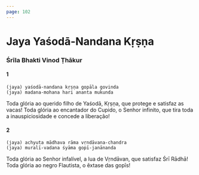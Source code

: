 ```yaml
---
page: 102
---
```


# Jaya Yaśodā-Nandana Kṛṣṇa

### Śrīla Bhakti Vinod Ṭhākur

#### 1

    (jaya) yaśodā-nandana kṛṣṇa gopāla govinda
    (jaya) madana-mohana hari ananta mukunda

Toda glória ao querido filho de Yaśodā, Kṛṣṇa, que protege e satisfaz as vacas! Toda glória ao encantador do Cupido, o Senhor infinito, que tira toda a inauspiciosidade e concede a liberação!

#### 2

    (jaya) achyuta mādhava rāma vṛndāvana-chandra
    (jaya) muralī-vadana śyāma gopī-janānanda

Toda glória ao Senhor infalível, a lua de Vṛndāvan, que satisfaz Śrī Rādhā! Toda glória ao negro Flautista, o êxtase das gopīs!

